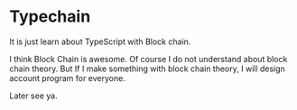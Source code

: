 # Typechain

It is just learn about TypeScript with Block chain.

I think Block Chain is awesome. Of course I do not understand about block chain theory. But If I make something with block chain theory, I will design account program for everyone.

Later see ya.
